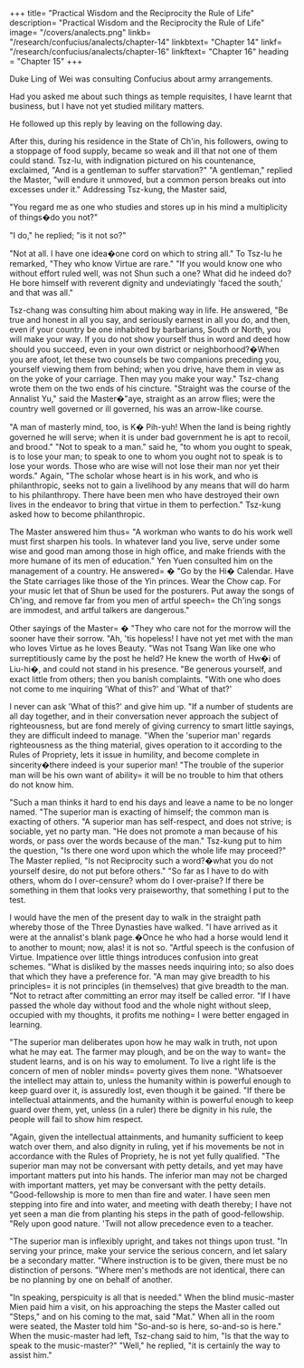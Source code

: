 +++
title=  "Practical Wisdom and the Reciprocity the Rule of Life"
description=  "Practical Wisdom and the Reciprocity the Rule of Life"
image=  "/covers/analects.png"
linkb=  "/research/confucius/analects/chapter-14"
linkbtext=  "Chapter 14"
linkf=  "/research/confucius/analects/chapter-16"
linkftext=  "Chapter 16"
heading =  "Chapter 15"
+++ 

Duke Ling of Wei was consulting Confucius about army arrangements.

<div class="left conf">
Had you asked me about such things as temple requisites, I have learnt that business, but I have not yet studied military matters.
</div>

He followed up this reply by leaving on the following day.

After this, during his residence in the State of Ch'in, his followers, owing to a stoppage of food supply, became so weak and ill that not one of them could stand. Tsz-lu, with indignation pictured on his countenance, exclaimed, "And is a gentleman to suffer starvation?" "A gentleman," replied the Master, "will endure it unmoved, but a common person breaks out into excesses under it." Addressing Tsz-kung, the Master said, 

<div class="left conf">
"You regard me as one who studies and stores up in his mind a multiplicity of things�do you not?"
</div>

"I do," he replied; "is it not so?"

"Not at all. I have one idea�one cord on which to string all." To Tsz-lu he remarked, "They who know Virtue are rare." "If you would know one who without effort ruled well, was not Shun such a one? What did he indeed do? He bore himself with reverent dignity and undeviatingly 'faced the south,' and that was all." 

Tsz-chang was consulting him about making way in life. He answered, "Be true and honest in all you say, and seriously earnest in all you do, and then, even if your country be one inhabited by barbarians, South or North, you will make your way. If you do not show yourself thus in word and deed how should you succeed, even in your own district or neighborhood?�When you are afoot, let these two counsels be two companions preceding you, yourself viewing them from behind; when you drive, have them in view as on the yoke of your carriage. Then may you make your way." Tsz-chang wrote them on the two ends of his cincture. "Straight was the course of the Annalist Yu," said the Master�"aye, straight as an arrow flies; were the country well governed or ill governed, his was an arrow-like course. 

"A man of masterly mind, too, is K� Pih-yuh! When the land is being rightly governed he will serve; when it is under bad government he is apt to recoil, and brood." "Not to speak to a man." said he, "to whom you ought to speak, is to lose your man; to speak to one to whom you ought not to speak is to lose your words. Those who are wise will not lose their man nor yet their words." Again, "The scholar whose heart is in his work, and who is philanthropic, seeks not to gain a livelihood by any means that will do harm to his philanthropy. There have been men who have destroyed their own lives in the endeavor to bring that virtue in them to perfection." Tsz-kung asked how to become philanthropic. 

The Master answered him thus=  "A workman who wants to do his work well must first sharpen his tools. In whatever land you live, serve under some wise and good man among those in high office, and make friends with the more humane of its men of education." Yen Yuen consulted him on the management of a country. He answered= � "Go by the Hi� Calendar. Have the State carriages like those of the Yin princes. Wear the Chow cap. For your music let that of Shun be used for the posturers. Put away the songs of Ch'ing, and remove far from you men of artful speech=  the Ch'ing songs are immodest, and artful talkers are dangerous." 

Other sayings of the Master= � "They who care not for the morrow will the sooner have their sorrow. "Ah, 'tis hopeless! I have not yet met with the man who loves Virtue as he loves Beauty. "Was not Tsang Wan like one who surreptitiously came by the post he held? He knew the worth of Hw�i of Liu-hi�, and could not stand in his presence. "Be generous yourself, and exact little from others; then you banish complaints. "With one who does not come to me inquiring 'What of this?' and 'What of that?' 

I never can ask 'What of this?' and give him up. "If a number of students are all day together, and in their conversation never approach the subject of righteousness, but are fond merely of giving currency to smart little sayings, they are difficult indeed to manage. "When the 'superior man' regards righteousness as the thing material, gives operation to it according to the Rules of Propriety, lets it issue in humility, and become complete in sincerity�there indeed is your superior man! "The trouble of the superior man will be his own want of ability=  it will be no trouble to him that others do not know him. 

"Such a man thinks it hard to end his days and leave a name to be no longer named. "The superior man is exacting of himself; the common man is exacting of others. "A superior man has self-respect, and does not strive; is sociable, yet no party man. "He does not promote a man because of his words, or pass over the words because of the man." Tsz-kung put to him the question, "Is there one word upon which the whole life may proceed?" The Master replied, "Is not Reciprocity such a word?�what you do not yourself desire, do not put before others." "So far as I have to do with others, whom do I over-censure? whom do I over-praise? If there be something in them that looks very praiseworthy, that something I put to the test. 

I would have the men of the present day to walk in the straight path whereby those of the Three Dynasties have walked. "I have arrived as it were at the annalist's blank page.�Once he who had a horse would lend it to another to mount; now, alas! it is not so. "Artful speech is the confusion of Virtue. Impatience over little things introduces confusion into great schemes. "What is disliked by the masses needs inquiring into; so also does that which they have a preference for. "A man may give breadth to his principles=  it is not principles (in themselves) that give breadth to the man. "Not to retract after committing an error may itself be called error. "If I have passed the whole day without food and the whole night without sleep, occupied with my thoughts, it profits me nothing=  I were better engaged in learning. 

"The superior man deliberates upon how he may walk in truth, not upon what he may eat. The farmer may plough, and be on the way to want=  the student learns, and is on his way to emolument. To live a right life is the concern of men of nobler minds=  poverty gives them none. "Whatsoever the intellect may attain to, unless the humanity within is powerful enough to keep guard over it, is assuredly lost, even though it be gained. "If there be intellectual attainments, and the humanity within is powerful enough to keep guard over them, yet, unless (in a ruler) there be dignity in his rule, the people will fail to show him respect. 

"Again, given the intellectual attainments, and humanity sufficient to keep watch over them, and also dignity in ruling, yet if his movements be not in accordance with the Rules of Propriety, he is not yet fully qualified. "The superior man may not be conversant with petty details, and yet may have important matters put into his hands. The inferior man may not be charged with important matters, yet may be conversant with the petty details. "Good-fellowship is more to men than fire and water. I have seen men stepping into fire and into water, and meeting with death thereby; I have not yet seen a man die from planting his steps in the path of good-fellowship. "Rely upon good nature. 'Twill not allow precedence even to a teacher. 

"The superior man is inflexibly upright, and takes not things upon trust. "In serving your prince, make your service the serious concern, and let salary be a secondary matter. "Where instruction is to be given, there must be no distinction of persons. "Where men's methods are not identical, there can be no planning by one on behalf of another. 

"In speaking, perspicuity is all that is needed." When the blind music-master Mien paid him a visit, on his approaching the steps the Master called out "Steps," and on his coming to the mat, said "Mat." When all in the room were seated, the Master told him "So-and-so is here, so-and-so is here." When the music-master had left, Tsz-chang said to him, "Is that the way to speak to the music-master?" "Well," he replied, "it is certainly the way to assist him." 
